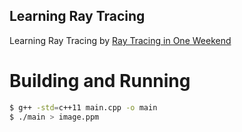 ## Learning Ray Tracing
Learning Ray Tracing by [Ray Tracing in One Weekend](https://raytracing.github.io/books/RayTracingInOneWeekend.html)

# Building and Running
```bash
$ g++ -std=c++11 main.cpp -o main
$ ./main > image.ppm
```